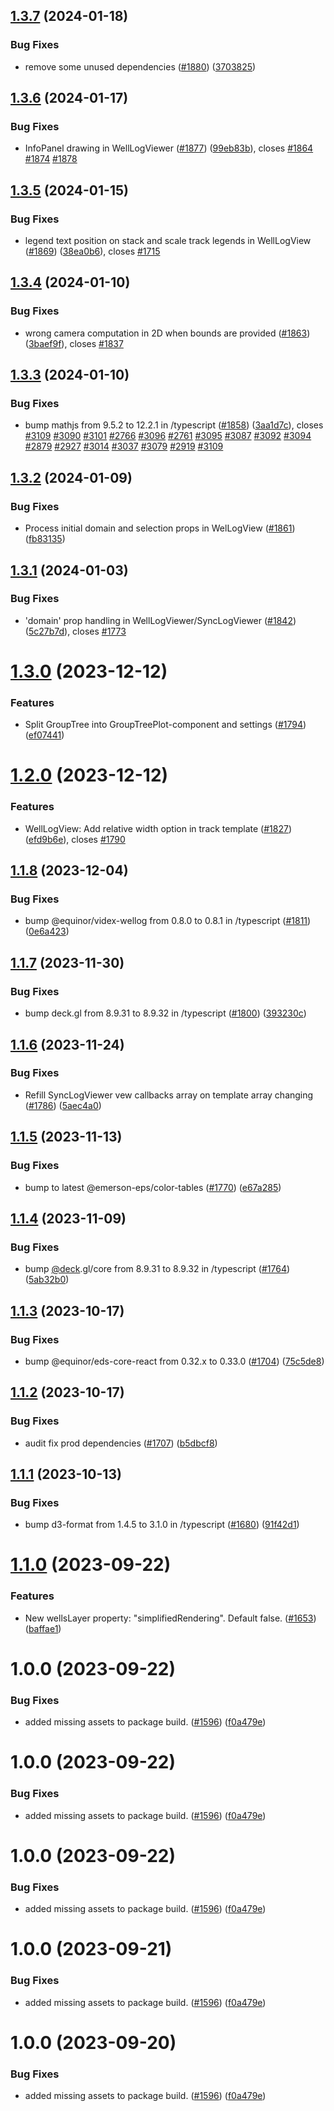 ## [1.3.7](https://github.com/equinor/webviz-subsurface-components/compare/well-log-viewer@1.3.6...well-log-viewer@1.3.7) (2024-01-18)


### Bug Fixes

* remove some unused dependencies ([#1880](https://github.com/equinor/webviz-subsurface-components/issues/1880)) ([3703825](https://github.com/equinor/webviz-subsurface-components/commit/37038250f05b0843a5a632c3e9e176ab15439e30))

## [1.3.6](https://github.com/equinor/webviz-subsurface-components/compare/well-log-viewer@1.3.5...well-log-viewer@1.3.6) (2024-01-17)


### Bug Fixes

* InfoPanel drawing in WellLogViewer ([#1877](https://github.com/equinor/webviz-subsurface-components/issues/1877)) ([99eb83b](https://github.com/equinor/webviz-subsurface-components/commit/99eb83bd64232578566286e74c710d469620468f)), closes [#1864](https://github.com/equinor/webviz-subsurface-components/issues/1864) [#1874](https://github.com/equinor/webviz-subsurface-components/issues/1874) [#1878](https://github.com/equinor/webviz-subsurface-components/issues/1878)

## [1.3.5](https://github.com/equinor/webviz-subsurface-components/compare/well-log-viewer@1.3.4...well-log-viewer@1.3.5) (2024-01-15)


### Bug Fixes

* legend text position on stack and scale track legends in WellLogView ([#1869](https://github.com/equinor/webviz-subsurface-components/issues/1869)) ([38ea0b6](https://github.com/equinor/webviz-subsurface-components/commit/38ea0b602c1b1eadca0266cdd1b1f87ecf4fdd05)), closes [#1715](https://github.com/equinor/webviz-subsurface-components/issues/1715)

## [1.3.4](https://github.com/equinor/webviz-subsurface-components/compare/well-log-viewer@1.3.3...well-log-viewer@1.3.4) (2024-01-10)


### Bug Fixes

* wrong camera computation in 2D when bounds are provided ([#1863](https://github.com/equinor/webviz-subsurface-components/issues/1863)) ([3baef9f](https://github.com/equinor/webviz-subsurface-components/commit/3baef9f1eb1c2f124f74937a19ce78963b1d7604)), closes [#1837](https://github.com/equinor/webviz-subsurface-components/issues/1837)

## [1.3.3](https://github.com/equinor/webviz-subsurface-components/compare/well-log-viewer@1.3.2...well-log-viewer@1.3.3) (2024-01-10)


### Bug Fixes

* bump mathjs from 9.5.2 to 12.2.1 in /typescript ([#1858](https://github.com/equinor/webviz-subsurface-components/issues/1858)) ([3aa1d7c](https://github.com/equinor/webviz-subsurface-components/commit/3aa1d7c3992fa56a9a25ed3e719014c5b97357ac)), closes [#3109](https://github.com/equinor/webviz-subsurface-components/issues/3109) [#3090](https://github.com/equinor/webviz-subsurface-components/issues/3090) [#3101](https://github.com/equinor/webviz-subsurface-components/issues/3101) [#2766](https://github.com/equinor/webviz-subsurface-components/issues/2766) [#3096](https://github.com/equinor/webviz-subsurface-components/issues/3096) [#2761](https://github.com/equinor/webviz-subsurface-components/issues/2761) [#3095](https://github.com/equinor/webviz-subsurface-components/issues/3095) [#3087](https://github.com/equinor/webviz-subsurface-components/issues/3087) [#3092](https://github.com/equinor/webviz-subsurface-components/issues/3092) [#3094](https://github.com/equinor/webviz-subsurface-components/issues/3094) [#2879](https://github.com/equinor/webviz-subsurface-components/issues/2879) [#2927](https://github.com/equinor/webviz-subsurface-components/issues/2927) [#3014](https://github.com/equinor/webviz-subsurface-components/issues/3014) [#3037](https://github.com/equinor/webviz-subsurface-components/issues/3037) [#3079](https://github.com/equinor/webviz-subsurface-components/issues/3079) [#2919](https://github.com/equinor/webviz-subsurface-components/issues/2919) [#3109](https://github.com/equinor/webviz-subsurface-components/issues/3109)

## [1.3.2](https://github.com/equinor/webviz-subsurface-components/compare/well-log-viewer@1.3.1...well-log-viewer@1.3.2) (2024-01-09)


### Bug Fixes

* Process initial domain and selection props in WelLogView ([#1861](https://github.com/equinor/webviz-subsurface-components/issues/1861)) ([fb83135](https://github.com/equinor/webviz-subsurface-components/commit/fb8313545655cec9609db968e3b1eb9faba4266b))

## [1.3.1](https://github.com/equinor/webviz-subsurface-components/compare/well-log-viewer@1.3.0...well-log-viewer@1.3.1) (2024-01-03)


### Bug Fixes

* 'domain' prop handling in WellLogViewer/SyncLogViewer ([#1842](https://github.com/equinor/webviz-subsurface-components/issues/1842)) ([5c27b7d](https://github.com/equinor/webviz-subsurface-components/commit/5c27b7dc20c52b28546986b4425bbcdd95830276)), closes [#1773](https://github.com/equinor/webviz-subsurface-components/issues/1773)

# [1.3.0](https://github.com/equinor/webviz-subsurface-components/compare/well-log-viewer@1.2.0...well-log-viewer@1.3.0) (2023-12-12)


### Features

* Split GroupTree into GroupTreePlot-component and settings ([#1794](https://github.com/equinor/webviz-subsurface-components/issues/1794)) ([ef07441](https://github.com/equinor/webviz-subsurface-components/commit/ef07441041f20f360393237ea2e1484355451260))

# [1.2.0](https://github.com/equinor/webviz-subsurface-components/compare/well-log-viewer@1.1.8...well-log-viewer@1.2.0) (2023-12-12)


### Features

* WellLogView: Add relative width option in track template  ([#1827](https://github.com/equinor/webviz-subsurface-components/issues/1827)) ([efd9b6e](https://github.com/equinor/webviz-subsurface-components/commit/efd9b6eea5a9b1723f95e2ffe12ffe20a9bdb383)), closes [#1790](https://github.com/equinor/webviz-subsurface-components/issues/1790)

## [1.1.8](https://github.com/equinor/webviz-subsurface-components/compare/well-log-viewer@1.1.7...well-log-viewer@1.1.8) (2023-12-04)


### Bug Fixes

* bump @equinor/videx-wellog from 0.8.0 to 0.8.1 in /typescript ([#1811](https://github.com/equinor/webviz-subsurface-components/issues/1811)) ([0e6a423](https://github.com/equinor/webviz-subsurface-components/commit/0e6a423b32bdcb1ac78597932ec0821687851dde))

## [1.1.7](https://github.com/equinor/webviz-subsurface-components/compare/well-log-viewer@1.1.6...well-log-viewer@1.1.7) (2023-11-30)


### Bug Fixes

* bump deck.gl from 8.9.31 to 8.9.32 in /typescript ([#1800](https://github.com/equinor/webviz-subsurface-components/issues/1800)) ([393230c](https://github.com/equinor/webviz-subsurface-components/commit/393230c28e4946d9d210ed4a7e33c893fee87bf0))

## [1.1.6](https://github.com/equinor/webviz-subsurface-components/compare/well-log-viewer@1.1.5...well-log-viewer@1.1.6) (2023-11-24)


### Bug Fixes

* Refill SyncLogViewer vew callbacks array on template array changing ([#1786](https://github.com/equinor/webviz-subsurface-components/issues/1786)) ([5aec4a0](https://github.com/equinor/webviz-subsurface-components/commit/5aec4a07be5c319dfc541e68f560c27e8eb24bbb))

## [1.1.5](https://github.com/equinor/webviz-subsurface-components/compare/well-log-viewer@1.1.4...well-log-viewer@1.1.5) (2023-11-13)


### Bug Fixes

* bump to latest @emerson-eps/color-tables ([#1770](https://github.com/equinor/webviz-subsurface-components/issues/1770)) ([e67a285](https://github.com/equinor/webviz-subsurface-components/commit/e67a2856eced8f987bc61fa4a0a924b5a4886992))

## [1.1.4](https://github.com/equinor/webviz-subsurface-components/compare/well-log-viewer@1.1.3...well-log-viewer@1.1.4) (2023-11-09)


### Bug Fixes

* bump [@deck](https://github.com/deck).gl/core from 8.9.31 to 8.9.32 in /typescript ([#1764](https://github.com/equinor/webviz-subsurface-components/issues/1764)) ([5ab32b0](https://github.com/equinor/webviz-subsurface-components/commit/5ab32b0db7cac16d027624643604df2ee7402918))

## [1.1.3](https://github.com/equinor/webviz-subsurface-components/compare/well-log-viewer@1.1.2...well-log-viewer@1.1.3) (2023-10-17)


### Bug Fixes

* bump @equinor/eds-core-react from 0.32.x to 0.33.0 ([#1704](https://github.com/equinor/webviz-subsurface-components/issues/1704)) ([75c5de8](https://github.com/equinor/webviz-subsurface-components/commit/75c5de8cd069a6c0d1d87b54307e23cf5be1b4b3))

## [1.1.2](https://github.com/equinor/webviz-subsurface-components/compare/well-log-viewer@1.1.1...well-log-viewer@1.1.2) (2023-10-17)


### Bug Fixes

* audit fix prod dependencies ([#1707](https://github.com/equinor/webviz-subsurface-components/issues/1707)) ([b5dbcf8](https://github.com/equinor/webviz-subsurface-components/commit/b5dbcf8677d0f0424cfdf4c2d237b378de867e12))

## [1.1.1](https://github.com/equinor/webviz-subsurface-components/compare/well-log-viewer@1.1.0...well-log-viewer@1.1.1) (2023-10-13)


### Bug Fixes

* bump d3-format from 1.4.5 to 3.1.0 in /typescript ([#1680](https://github.com/equinor/webviz-subsurface-components/issues/1680)) ([91f42d1](https://github.com/equinor/webviz-subsurface-components/commit/91f42d1b47c8c423ae8e4d720daf44f2b24730e4))

# [1.1.0](https://github.com/equinor/webviz-subsurface-components/compare/well-log-viewer@1.0.0...well-log-viewer@1.1.0) (2023-09-22)


### Features

* New wellsLayer property: "simplifiedRendering".  Default false. ([#1653](https://github.com/equinor/webviz-subsurface-components/issues/1653)) ([baffae1](https://github.com/equinor/webviz-subsurface-components/commit/baffae183456c027c6312a44e56071baec7c0ca3))

# 1.0.0 (2023-09-22)


### Bug Fixes

* added missing assets to package build. ([#1596](https://github.com/equinor/webviz-subsurface-components/issues/1596)) ([f0a479e](https://github.com/equinor/webviz-subsurface-components/commit/f0a479e188eebe65198a1d57ce9a8f5dd064f762))

# 1.0.0 (2023-09-22)


### Bug Fixes

* added missing assets to package build. ([#1596](https://github.com/equinor/webviz-subsurface-components/issues/1596)) ([f0a479e](https://github.com/equinor/webviz-subsurface-components/commit/f0a479e188eebe65198a1d57ce9a8f5dd064f762))

# 1.0.0 (2023-09-22)


### Bug Fixes

* added missing assets to package build. ([#1596](https://github.com/equinor/webviz-subsurface-components/issues/1596)) ([f0a479e](https://github.com/equinor/webviz-subsurface-components/commit/f0a479e188eebe65198a1d57ce9a8f5dd064f762))

# 1.0.0 (2023-09-21)


### Bug Fixes

* added missing assets to package build. ([#1596](https://github.com/equinor/webviz-subsurface-components/issues/1596)) ([f0a479e](https://github.com/equinor/webviz-subsurface-components/commit/f0a479e188eebe65198a1d57ce9a8f5dd064f762))

# 1.0.0 (2023-09-20)


### Bug Fixes

* added missing assets to package build. ([#1596](https://github.com/equinor/webviz-subsurface-components/issues/1596)) ([f0a479e](https://github.com/equinor/webviz-subsurface-components/commit/f0a479e188eebe65198a1d57ce9a8f5dd064f762))
